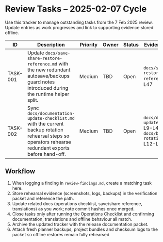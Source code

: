 # Review Tasks – 2025-02-07 Cycle

Use this tracker to manage outstanding tasks from the 7 Feb 2025 review. Update
entries as work progresses and link to supporting evidence stored offline.

| ID | Description | Priority | Owner | Status | Evidence reference |
| --- | --- | --- | --- | --- | --- |
| TASK-001 | Update `docs/save-share-restore-reference.md` with the new redundant autosave/backups guard notes introduced during the runtime helper split. | Medium | TBD | Open | `docs/save-share-restore-reference.md` L18-L47 |
| TASK-002 | Sync `docs/documentation-update-checklist.md` with the current backup rotation rehearsal steps so operators rehearse redundant exports before hand-off. | Medium | TBD | Open | `docs/documentation-update-checklist.md` L9-L42; `docs/backup-rotation-guide.md` L12-L48 |

## Workflow

1. When logging a finding in `review-findings.md`, create a matching task here.
2. Store rehearsal evidence (screenshots, logs, backups) in the verification
   packet and reference the path.
3. Update related docs (operations checklist, save/share reference, translations)
   as you work; note commit hashes once merged.
4. Close tasks only after running the [Operations Checklist](operations-checklist.md)
   and confirming documentation, translations and offline behaviour all match.
5. Archive the updated tracker with the release documentation packet.
6. Attach fresh planner backups, project bundles and checksum logs to the packet so offline restores remain fully rehearsed.
